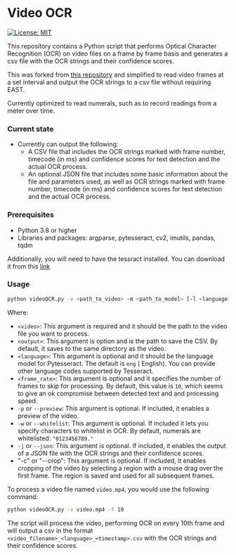 # Video OCR

[![License: MIT](https://img.shields.io/badge/License-MIT-yellow.svg)](https://opensource.org/licenses/MIT)

This repository contains a Python script that performs Optical Character Recognition (OCR) on video files on a frame
by frame basis and generates a csv file with the OCR strings and their confidence scores.

This was forked from [this repository](https://github.com/torbjornbp/video-ocr2srt) and simplified to read video
frames at a set interval and output the OCR strings to a csv file without requiring EAST.

Currently optimized to read numerals, such as to record readings from a meter over time.

### Current state

- Currently can output the following:
    - A CSV file that includes the OCR strings marked with frame number, timecode (in ms) and confidence scores for text
      detection and the actual OCR process.
    - An optional JSON file that includes some basic information about the file and parameters used, as well as OCR
      strings marked with frame number, timecode (in ms) and confidence scores for text detection and the actual OCR
      process.

### Prerequisites

- Python 3.8 or higher
- Libraries and packages: argparse, pytesseract, cv2, imutils, pandas, tqdm

Additionally, you will need to have the tessract installed. You can download it from
this [link](https://github.com/UB-Mannheim/tesseract/wiki)

### Usage

```sh
python videoOCR.py -v <path_to_video> -m <path_to_model> [-l <language>] [-f <frame_rate>] [-p]
```

Where:

- `<video>`: This argument is required and it should be the path to the video file you want to process.
- `<output>`: This argument is option and is the path to save the CSV. By default, it saves to the same directory as
  the video.
- `<language>`: This argument is optional and it should be the language model for Pytesseract. The default is `eng` (
  English). You can provide other language codes supported by Tesseract.
- `<frame_rate>`: This argument is optional and it specifies the number of frames to skip for processing. By default,
  this value is `10`, which seems to give an ok compromise between detected text and and processing speed.
- `-p` or `--preview`: This argument is optional. If included, it enables a preview of the video.
- `-w` or `--whitelist`: This argument is optional. If included it lets you specify characters to whitelist in OCR. By
  default, numerals are whitelisted: `"0123456789."`
- `-j` or `--json`: This argument is optional. If included, it enables the output of a JSON file with the OCR 
  strings and  their confidence scores.
- "-c" or "--crop": This argument is optional. If included, it enables cropping of the video by selecting a region 
  with a mouse drag over the first frame. The region is saved and used for all subsequent frames.

To process a video file named `video.mp4`, you would use the following
command:

```sh
python videoOCR.py -v video.mp4 -f 10
```

The script will process the video, performing OCR on every 10th frame and will output a csv in the format
`<video_filename>_<language>_<timestamp>.csv` with the OCR strings and their confidence scores.
